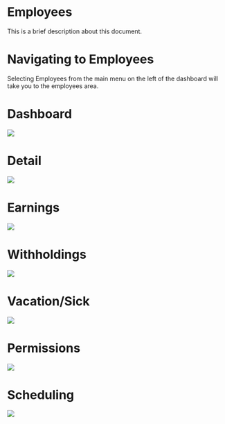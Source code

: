 # Employees

This is a brief description about this document.


# Navigating to Employees

Selecting Employees from the main menu on the left of the dashboard will take you to the employees area.


# Dashboard

![](08-01-dashboard.png)


# Detail

![](08-02-detail.png)


# Earnings

![](08-03-earnings.png)


# Withholdings

![](08-04-withholdings.png)


# Vacation/Sick

![](08-05-vacation-or-sick.png)


# Permissions

![](08-06-permissions.png)


# Scheduling

![](08-07-scheduling.png)
